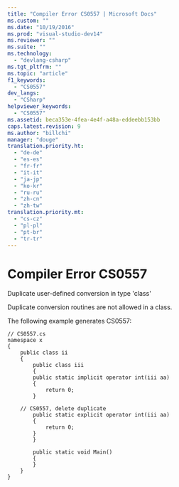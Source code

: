 ```yaml
---
title: "Compiler Error CS0557 | Microsoft Docs"
ms.custom: ""
ms.date: "10/19/2016"
ms.prod: "visual-studio-dev14"
ms.reviewer: ""
ms.suite: ""
ms.technology: 
  - "devlang-csharp"
ms.tgt_pltfrm: ""
ms.topic: "article"
f1_keywords: 
  - "CS0557"
dev_langs: 
  - "CSharp"
helpviewer_keywords: 
  - "CS0557"
ms.assetid: beca353e-4fea-4e4f-a48a-eddeebb153bb
caps.latest.revision: 9
ms.author: "billchi"
manager: "douge"
translation.priority.ht: 
  - "de-de"
  - "es-es"
  - "fr-fr"
  - "it-it"
  - "ja-jp"
  - "ko-kr"
  - "ru-ru"
  - "zh-cn"
  - "zh-tw"
translation.priority.mt: 
  - "cs-cz"
  - "pl-pl"
  - "pt-br"
  - "tr-tr"
---
```

# Compiler Error CS0557
Duplicate user-defined conversion in type 'class'  
  
 Duplicate conversion routines are not allowed in a class.  
  
 The following example generates CS0557:  
  
```  
// CS0557.cs  
namespace x  
{  
    public class ii  
    {  
        public class iii  
        {  
        public static implicit operator int(iii aa)  
        {  
            return 0;  
        }  
  
    // CS0557, delete duplicate  
        public static explicit operator int(iii aa)  
        {  
            return 0;  
        }  
        }  
  
        public static void Main()  
        {  
        }  
    }  
}  
```